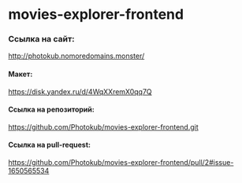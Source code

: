 # movies-explorer-frontend

### Ссылка на сайт:
http://photokub.nomoredomains.monster/

#### Макет:
https://disk.yandex.ru/d/4WqXXremX0qq7Q

#### Ссылка на репозиторий:
https://github.com/Photokub/movies-explorer-frontend.git

#### Ссылка на pull-request:
https://github.com/Photokub/movies-explorer-frontend/pull/2#issue-1650565534